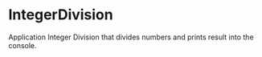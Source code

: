 # IntegerDivision
Application Integer Division that divides numbers and prints result into the console.
